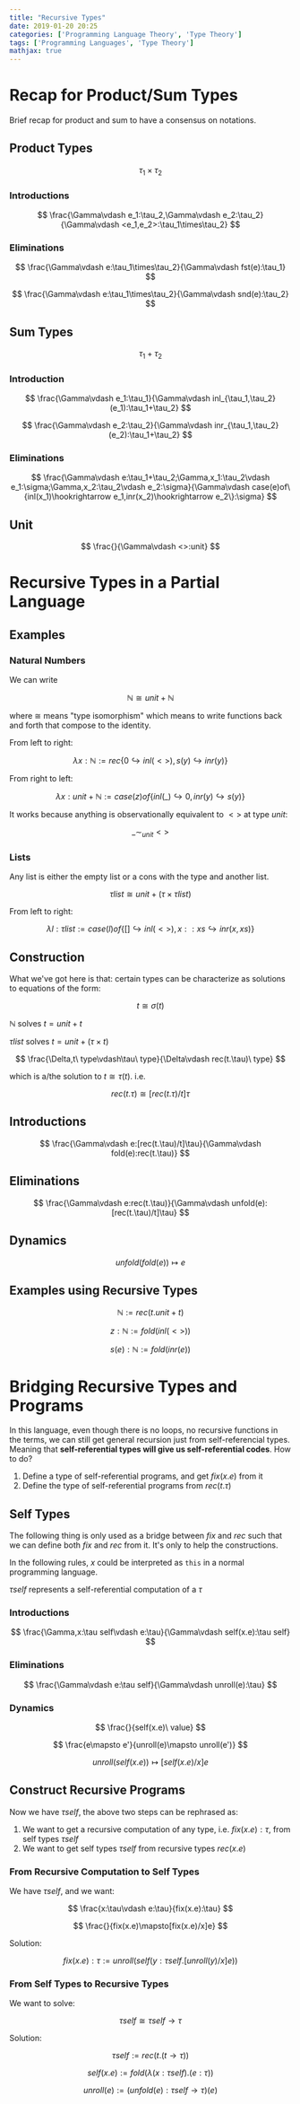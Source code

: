 ```yaml
---
title: "Recursive Types"
date: 2019-01-20 20:25
categories: ['Programming Language Theory', 'Type Theory'] 
tags: ['Programming Languages', 'Type Theory']
mathjax: true
---
```



# Recap for Product/Sum Types

Brief recap for product and sum to have a consensus on notations.

## Product Types

$$\tau_1\times\tau_2$$

### Introductions

$$
\frac{\Gamma\vdash e_1:\tau_2,\Gamma\vdash e_2:\tau_2}{\Gamma\vdash <e_1,e_2>:\tau_1\times\tau_2}
$$

### Eliminations

$$
\frac{\Gamma\vdash e:\tau_1\times\tau_2}{\Gamma\vdash fst(e):\tau_1}
$$

$$
\frac{\Gamma\vdash e:\tau_1\times\tau_2}{\Gamma\vdash snd(e):\tau_2}
$$

## Sum Types

$$\tau_1+\tau_2$$

### Introduction

$$
\frac{\Gamma\vdash e_1:\tau_1}{\Gamma\vdash inl_{\tau_1,\tau_2}(e_1):\tau_1+\tau_2}
$$

$$
\frac{\Gamma\vdash e_2:\tau_2}{\Gamma\vdash inr_{\tau_1,\tau_2}(e_2):\tau_1+\tau_2}
$$

### Eliminations

$$
\frac{\Gamma\vdash e:\tau_1+\tau_2;\Gamma,x_1:\tau_2\vdash e_1:\sigma;\Gamma,x_2:\tau_2\vdash e_2:\sigma}{\Gamma\vdash case(e)of\{inl(x_1)\hookrightarrow e_1,inr(x_2)\hookrightarrow e_2\}:\sigma}
$$

## Unit

$$
\frac{}{\Gamma\vdash <>:unit}
$$

<!--more-->

# Recursive Types in a Partial Language

## Examples

### Natural Numbers

We can write

$$\mathbb{N}\cong unit+\mathbb{N}$$

where $\cong$ means "type isomorphism"
which means to write functions back and forth that compose to the identity.

From left to right:

$$
\lambda x:\mathbb{N}:=rec\{0\hookrightarrow inl(<>),s(y)\hookrightarrow inr(y)\}
$$

From right to left:

$$
\lambda x:unit+\mathbb{N}:=case(z)of\{inl(\_)\hookrightarrow 0,inr(y)\hookrightarrow s(y)\}
$$

It works because anything is observationally equivalent to $<>$ at type $unit$:

$$
\_\sim_{unit}<>
$$

### Lists

Any list is either the empty list or a cons with the type and another list.

$$
\tau list\cong unit+(\tau\times\tau list)
$$

From left to right:

$$
\lambda l:\tau list:=case(l)of\{[]\hookrightarrow inl(<>),x::xs\hookrightarrow inr(x,xs)\}
$$

## Construction

What we've got here is that: certain types can be characterize as solutions to equations
of the form:

$$
t\cong\sigma(t)
$$

$\mathbb{N}$ solves $t=unit+t$

$\tau list$ solves $t=unit+(\tau\times t)$


$$
\frac{\Delta,t\ type\vdash\tau\ type}{\Delta\vdash rec(t.\tau)\ type}
$$

which is a/the solution to $t\cong \tau(t)$. i.e.

$$
rec(t.\tau)\cong [rec(t.\tau)/t]\tau
$$

## Introductions

$$
\frac{\Gamma\vdash e:[rec(t.\tau)/t]\tau}{\Gamma\vdash fold(e):rec(t.\tau)}
$$

## Eliminations

$$
\frac{\Gamma\vdash e:rec(t.\tau)}{\Gamma\vdash unfold(e):[rec(t.\tau)/t]\tau}
$$

## Dynamics

$$
unfold(fold(e))\mapsto e
$$

## Examples using Recursive Types

$$
\mathbb{N}:=rec(t.unit+t)
$$

$$
z:\mathbb{N}:=fold(inl(<>))
$$

$$
s(e):\mathbb{N}:=fold(inr(e))
$$

# Bridging Recursive Types and Programs

In this language, even though there is no loops, no recursive functions in the terms,
we can still get general recursion just from self-referencial types. Meaning that
__self-referential types will give us self-referential codes__. How to do?

1. Define a type of self-referential programs, and get $fix(x.e)$ from it
2. Define the type of self-referential programs from $rec(t.\tau)$

## Self Types

The following thing is only used as a bridge between $fix$ and $rec$ such that
we can define both $fix$ and $rec$ from it. It's only to help the constructions.

In the following rules, $x$ could be interpreted as `this` in a normal programming language.

$\tau self$ represents a self-referential computation of a $\tau$

### Introductions

$$
\frac{\Gamma,x:\tau self\vdash e:\tau}{\Gamma\vdash self(x.e):\tau self}
$$

### Eliminations

$$
\frac{\Gamma\vdash e:\tau self}{\Gamma\vdash unroll(e):\tau}
$$

### Dynamics

$$
\frac{}{self(x.e)\ value}
$$

$$
\frac{e\mapsto e'}{unroll(e)\mapsto unroll(e')}
$$

$$
unroll(self(x.e))\mapsto[self(x.e)/x]e
$$

## Construct Recursive Programs

Now we have $\tau self$, the above two steps can be rephrased as:

1. We want to get a recursive computation of any type, i.e. $fix(x.e):\tau$, from self types $\tau self$
2. We want to get self types $\tau self$ from recursive types $rec(x.e)$

### From Recursive Computation to Self Types

We have $\tau self$, and we want:

$$
\frac{x:\tau\vdash e:\tau}{fix(x.e):\tau}
$$

$$
\frac{}{fix(x.e)\mapsto[fix(x.e)/x]e}
$$

Solution:

$$
fix(x.e):\tau:=unroll(self(y:\tau self.[unroll(y)/x]e))
$$

### From Self Types to Recursive Types

We want to solve:

$$
\tau self\cong \tau self\rightarrow\tau
$$

Solution:

$$
\tau self:=rec(t.(t\rightarrow\tau))
$$

$$
self(x.e):=fold(\lambda (x:\tau self).(e:\tau))
$$

$$
unroll(e):=(unfold(e):\tau self\rightarrow \tau)(e)
$$
